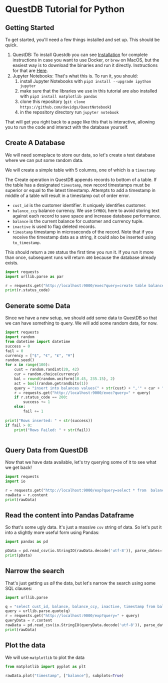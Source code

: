 # QuestDB Tutorial for Python

## Getting Started

To get started, you'll need a few things installed and set up. This should be quick. 

1. QuestDB: To install Questdb you can see [Installation](https://questdb.io/getstarted) for complete instructions in case you want to use Docker, or `brew` on MacOS, but the easiest way is to download the binaries and run it directly. Instructions for that are [Here](https://questdb.io/docs/guideBinaries).
2. Jupyter Notebooks: That's what this is. To run it, you should:
    1. install Jupyter Notebooks with `pip3 install --upgrade ipython jupyter`
    2. make sure that the libraries we use in this tutorial are also installed with `pip3 install matplotlib pandas`
    3. clone this repository (`git clone https://github.com/davidgs/QuestNotebook`)
    4. in the repository directory run `jupyter notebook`
   
That will get you right back to a page like this that is interactive, allowing you to run the code and interact with the database yourself.

## Create A Database

We will need someplace to store our data, so let's create a test database where we can put some random data.

We will create a simple table with 5 columns, one of which is a `timestamp` 

The Create operation in QuestDB appends records to bottom of a table. If the table has a designated `timestamp`, new record timestamps must be superior or equal to the latest timestamp. Attempts to add a timestamp in middle of a table will result in a timestamp out of order error.

* `cust_id` is the customer identifier. It uniquely identifies customer.
* `balance_ccy` balance currency. We use `SYMBOL` here to avoid storing text against each record to save space and increase database performance.
* `balance` is the current balance for customer and currency tuple.
* `inactive` is used to flag deleted records.
* `timestamp` timestamp in microseconds of the record. Note that if you receive the timestamp data as a string, it could also be inserted using `to_timestamp`.

This should return a `200` status the first time you run it. If you run it more than once, subsequent runs will return `400` because the database already exists.


```python
import requests
import urllib.parse as par

r = requests.get("http://localhost:9000/exec?query=create table balances(cust_id int,balance_ccy symbol,balance double,inactive boolean,timestamp timestamp)timestamp(timestamp)")
print(r.status_code)
```

## Generate some Data

Since we have a new setup, we should add some data to QuestDB so that we can have something to query. We will add some random data, for now. 



```python
import requests
import random
from datetime import datetime
success = 0
fail = 0
currency = ["$", "€", "£", "¥"]
random.seed()
for x in range(100):
    cust = random.randint(20, 42)
    cur = random.choice(currency)
    bal = round(random.uniform(10.45, 235.15), 2)
    act = bool(random.getrandbits(1))
    query = "insert into balances values(" + str(cust) + ",'" + cur + "'," + str(bal) + "," + str(act) + ",systimestamp())"
    r = requests.get("http://localhost:9000/exec?query=" + query)
    if r.status_code == 200:
        success += 1
    else:
        fail += 1
    
print("Rows inserted: " + str(success))
if fail > 0:
    print("Rows Failed: " + str(fail))
    
```

## Query Data from QuestDB

Now that we have data available, let's try querying some of it to see what we get back!


```python
import requests
import io

r = requests.get("http://localhost:9000/exp?query=select * from  balances")
rawData = r.content
print(rawData)

```

## Read the content into Pandas Dataframe

So that's some ugly data. It's just a massive `csv` string of data. So let's put it into a slightly more useful form using Pandas:


```python
import pandas as pd

pData = pd.read_csv(io.StringIO(rawData.decode('utf-8')), parse_dates=['timestamp'])
print(pData)

```

## Narrow the search

That's just getting us *all* the data, but let's narrow the search using some SQL clauses:


```python
import urllib.parse

q = "select cust_id, balance, balance_ccy, inactive, timestamp from balances where cust_id = 26 and balance_ccy = '$'"
query = urllib.parse.quote(q)
r = requests.get("http://localhost:9000/exp?query=" + query)
queryData = r.content
rawData = pd.read_csv(io.StringIO(queryData.decode('utf-8')), parse_dates=['timestamp'])
print(rawData)
```

## Plot the data

We will use `matplotlib` to plot the data


```python
from matplotlib import pyplot as plt

rawData.plot("timestamp", ["balance"], subplots=True)


```


```python

```
